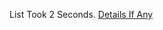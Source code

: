List Took 2 Seconds.
[Details If Any](https://github.com/deathbybandaid/piholeparser/blob/master/RecentRunLogs/parsingscripts/SpotifyAds.md)

